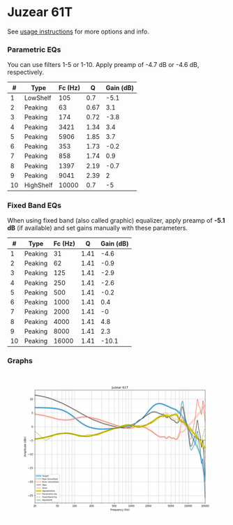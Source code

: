 # Juzear 61T
See [usage instructions](https://github.com/jaakkopasanen/AutoEq#usage) for more options and info.

### Parametric EQs
You can use filters 1-5 or 1-10. Apply preamp of -4.7 dB or -4.6 dB, respectively.

|   # | Type      |   Fc (Hz) |    Q |   Gain (dB) |
|-----|-----------|-----------|------|-------------|
|   1 | LowShelf  |       105 | 0.7  |        -5.1 |
|   2 | Peaking   |        63 | 0.67 |         3.1 |
|   3 | Peaking   |       174 | 0.72 |        -3.8 |
|   4 | Peaking   |      3421 | 1.34 |         3.4 |
|   5 | Peaking   |      5906 | 1.85 |         3.7 |
|   6 | Peaking   |       353 | 1.73 |        -0.2 |
|   7 | Peaking   |       858 | 1.74 |         0.9 |
|   8 | Peaking   |      1397 | 2.19 |        -0.7 |
|   9 | Peaking   |      9041 | 2.39 |         2   |
|  10 | HighShelf |     10000 | 0.7  |        -5   |

### Fixed Band EQs
When using fixed band (also called graphic) equalizer, apply preamp of **-5.1 dB** (if available) and set gains manually with these parameters.

|   # | Type    |   Fc (Hz) |    Q |   Gain (dB) |
|-----|---------|-----------|------|-------------|
|   1 | Peaking |        31 | 1.41 |        -4.6 |
|   2 | Peaking |        62 | 1.41 |        -0.9 |
|   3 | Peaking |       125 | 1.41 |        -2.9 |
|   4 | Peaking |       250 | 1.41 |        -2.6 |
|   5 | Peaking |       500 | 1.41 |        -0.2 |
|   6 | Peaking |      1000 | 1.41 |         0.4 |
|   7 | Peaking |      2000 | 1.41 |        -0   |
|   8 | Peaking |      4000 | 1.41 |         4.8 |
|   9 | Peaking |      8000 | 1.41 |         2.3 |
|  10 | Peaking |     16000 | 1.41 |       -10.1 |

### Graphs
![](./Juzear%2061T.png)
